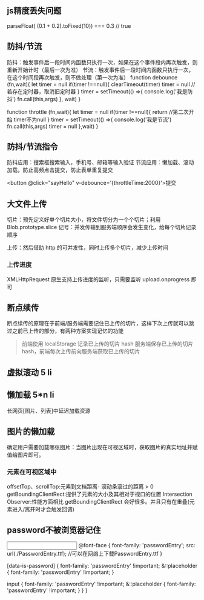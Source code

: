 ## js精度丢失问题
parseFloat( (0.1 + 0.2).toFixed(10)) === 0.3 // true
## 防抖/节流
防抖：触发事件后一段时间内函数只执行一次，如果在这个事件段内再次触发，则重新开始计时（最后一次为准）
节流：触发事件后一段时间内函数只执行一次，在这个时间段再次触发，则不做处理（第一次为准）
function debounce (fn,wait){
  let timer = null
    if(timer !==null){
        clearTimeout(timer)
        timer = null // 若存在定时器，取消旧定时器
    }
    timer = setTimeout(() =>{
        console.log('我是防抖')
        fn.call(this,args)
    }, wait)
}
<!-- 我是节流 -->
function throttle (fn,wait){
let timer = null
    if(timer !==null){
        return //第二次开始 timer不为null
    }
    timer = setTimeout(() =>{
        console.log('我是节流')
        fn.call(this,args)
        timer = null
    },wait)
}

## 防抖/节流指令
防抖应用：搜索框搜索输入，手机号、邮箱等输入验证
节流应用：懒加载、滚动加载。防止高频点击提交，防止表单重复提交
<!-- 为button标签设置v-debounce 防抖指令 -->
<button @click="sayHello" v-debounce='{throttleTime:2000}'>提交</button>

<script>
Vue.directive('debounce', {
    // 指令第一次绑定到元素时
    bind: function (el, binding, vnode) {
        let wait = binding.value || 2000; // 防抖时间
        let timer;
        el.addEventListener('click', event => {
            if (!timer) { // 第一次执行: 不阻止click
                timer = setTimeout(() => {
                    timer = null;
                    console.log('我是防抖')
                }, wait);
            } else {
                clearTimeout(timer)
                timer = setTimeout(() => {
                    timer = null;
                }, wait);
                event && event.stopImmediatePropagation();
            }
        }, true);
    }
})
</script>

<script>
Vue.directive('throttle', {
  bind: (el, binding) => {
    const { callback, time } = binding.value
    let throttleTime = time || 2000; // 防抖时间 2s
    el.addEventListener('click', event => {
      if (!cbFun) { // 第一次执行
        cbFun = setTimeout(() => {
          cbFun = null;
        }, throttleTime);
      } else {
        event && event.stopImmediatePropagation();
      }
    }, true);
  },
});
</script>

## 大文件上传
切片：预先定义好单个切片大小，将文件切分为一个个切片；利用 Blob.prototype.slice
记号：并发传输到服务端顺序会发生变化，给每个切片记录顺序
<!-- hash: this.container.file.name + "-" + index // 文件名  数组下标 -->
上传：然后借助 http 的可并发性，同时上传多个切片，减少上传时间
### 上传进度
XMLHttpRequest 原生支持上传进度的监听，只需要监听 upload.onprogress 即可

## 断点续传
断点续传的原理在于前端/服务端需要记住已上传的切片，这样下次上传就可以跳过之前已上传的部分，有两种方案实现记忆的功能

>前端使用 localStorage 记录已上传的切片 hash
>服务端保存已上传的切片 hash，前端每次上传前向服务端获取已上传的切片

## 虚拟滚动 5 li
## 懒加载 5*n li
长网页[图片、列表]中延迟加载资源
## 图片的懒加载
确定用户需要加载哪张图片：当图片出现在可视区域时，获取图片的真实地址并赋值给图片即可。
### 元素在可视区域中
offsetTop、scrollTop:元素到文档距离- 滚动条滚过的距离 > 0
getBoundingClientRect:提供了元素的大小及其相对于视口的位置
Intersection Observer:性能方面相比 getBoundingClientRect 会好很多。并且只有在重叠(元素进入/离开时才会触发回调)

## password不被浏览器记住
<input type="text" data-is-password/>
@font-face {
  font-family: 'passwordEntry';
  src: url(./PasswordEntry.ttf);    //可以在网络上下载PasswordEntry.ttf
}

[data-is-password] {
  font-family: 'passwordEntry' !important;
  &::placeholder {
    font-family: 'passwordEntry' !important;
  }

  input {
    font-family: 'passwordEntry' !important;
    &::placeholder {
      font-family: 'passwordEntry' !important;
    }
  }
}

